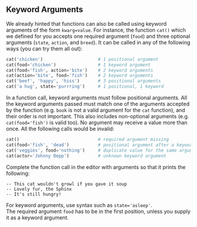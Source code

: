 ## Keyword Arguments

We already hinted that functions can also be called using keyword arguments of the form `kwarg=value`. For 
instance, the function `cat()` which we defined for you
accepts one required argument (`food`) and three optional arguments (`state`, `action`, and `breed`). 
It can be called in any of the following ways (you can try them all out):

```python
cat('chicken')                     # 1 positional argument
cat(food='chicken')                # 1 keyword argument
cat(food='fish', action='bite')    # 2 keyword arguments
cat(action='bite', food='fish')    # 2 keyword arguments
cat('beef', 'happy', 'hiss')       # 3 positional arguments
cat('a hug', state='purrring')     # 1 positional, 1 keyword
```
In a function call, keyword arguments must follow positional arguments. All the keyword 
arguments passed must match one of the arguments accepted by the function (e.g. `book` is not a valid 
argument for the `cat` function), and their order is not important. This also includes non-optional 
arguments (e.g. `cat(food='fish')` is valid too). No argument may receive a value more than once.
All the following calls would be invalid:

```python
cat()                              # required argument missing
cat(food='fish', 'dead')           # positional argument after a keyword argument
cat('veggies', food='nothing')     # duplicate value for the same argument
cat(actor='Johnny Depp')           # unknown keyword argument
```
Complete the function call in the editor with arguments so that it prints the following:
```text
-- This cat wouldn't growl if you gave it soup
-- Lovely fur, the Sphinx
-- It's still hungry!
```

<div class="hint">For keyword arguments, use syntax such as <code>state='asleep'</code>.</div>
<div class="hint">The required argument <code>food</code> has to be in the first position, unless you supply it as a keyword argument.</div>